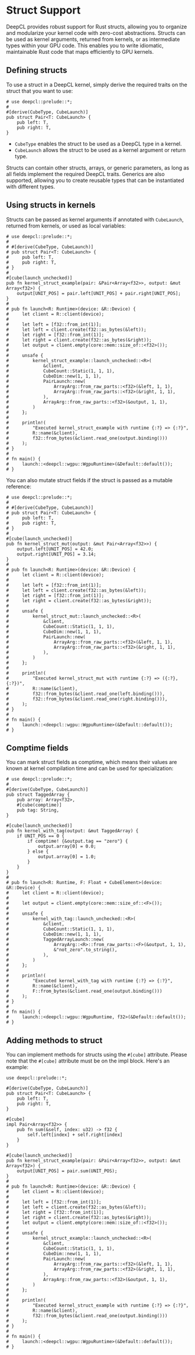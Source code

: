 # Struct Support

DeepCL provides robust support for Rust structs, allowing you to organize and modularize your kernel code with zero-cost abstractions. Structs can be used as kernel arguments, returned from kernels, or as intermediate types within your GPU code. This enables you to write idiomatic, maintainable Rust code that maps efficiently to GPU kernels.

## Defining structs

To use a struct in a DeepCL kernel, simply derive the required traits on the struct that you want to use:

```rust,ignore
# use deepcl::prelude::*;
#
#[derive(CubeType, CubeLaunch)]
pub struct Pair<T: CubeLaunch> {
    pub left: T,
    pub right: T,
}
```

- `CubeType` enables the struct to be used as a DeepCL type in a kernel.
- `CubeLaunch` allows the struct to be used as a kernel argument or return type.

Structs can contain other structs, arrays, or generic parameters, as long as all fields implement the required DeepCL traits. Generics are also supported, allowing you to create reusable types that can be instantiated with different types.

## Using structs in kernels

Structs can be passed as kernel arguments if annotated with `CubeLaunch`, returned from kernels, or used as local variables:

```rust,ignore
# use deepcl::prelude::*;
#
# #[derive(CubeType, CubeLaunch)]
# pub struct Pair<T: CubeLaunch> {
#     pub left: T,
#     pub right: T,
# }
#
#[cube(launch_unchecked)]
pub fn kernel_struct_example(pair: &Pair<Array<f32>>, output: &mut Array<f32>) {
    output[UNIT_POS] = pair.left[UNIT_POS] + pair.right[UNIT_POS];
}
#
# pub fn launch<R: Runtime>(device: &R::Device) {
#     let client = R::client(device);
#
#     let left = [f32::from_int(1)];
#     let left = client.create(f32::as_bytes(&left));
#     let right = [f32::from_int(1)];
#     let right = client.create(f32::as_bytes(&right));
#     let output = client.empty(core::mem::size_of::<f32>());
#
#     unsafe {
#         kernel_struct_example::launch_unchecked::<R>(
#             &client,
#             CubeCount::Static(1, 1, 1),
#             CubeDim::new(1, 1, 1),
#             PairLaunch::new(
#                 ArrayArg::from_raw_parts::<f32>(&left, 1, 1),
#                 ArrayArg::from_raw_parts::<f32>(&right, 1, 1),
#             ),
#             ArrayArg::from_raw_parts::<f32>(&output, 1, 1),
#         )
#     };
#
#     println!(
#         "Executed kernel_struct_example with runtime {:?} => {:?}",
#         R::name(&client),
#         f32::from_bytes(&client.read_one(output.binding()))
#     );
# }
#
# fn main() {
#     launch::<deepcl::wgpu::WgpuRuntime>(&Default::default());
# }
```

You can also mutate struct fields if the struct is passed as a mutable reference:

```rust,ignore
# use deepcl::prelude::*;
#
# #[derive(CubeType, CubeLaunch)]
# pub struct Pair<T: CubeLaunch> {
#     pub left: T,
#     pub right: T,
# }
#
#[cube(launch_unchecked)]
pub fn kernel_struct_mut(output: &mut Pair<Array<f32>>) {
    output.left[UNIT_POS] = 42.0;
    output.right[UNIT_POS] = 3.14;
}
#
# pub fn launch<R: Runtime>(device: &R::Device) {
#     let client = R::client(device);
#
#     let left = [f32::from_int(1)];
#     let left = client.create(f32::as_bytes(&left));
#     let right = [f32::from_int(1)];
#     let right = client.create(f32::as_bytes(&right));
#
#     unsafe {
#         kernel_struct_mut::launch_unchecked::<R>(
#             &client,
#             CubeCount::Static(1, 1, 1),
#             CubeDim::new(1, 1, 1),
#             PairLaunch::new(
#                 ArrayArg::from_raw_parts::<f32>(&left, 1, 1),
#                 ArrayArg::from_raw_parts::<f32>(&right, 1, 1),
#             ),
#         )
#     };
#
#     println!(
#         "Executed kernel_struct_mut with runtime {:?} => ({:?}, {:?})",
#         R::name(&client),
#         f32::from_bytes(&client.read_one(left.binding())),
#         f32::from_bytes(&client.read_one(right.binding())),
#     );
# }
#
# fn main() {
#     launch::<deepcl::wgpu::WgpuRuntime>(&Default::default());
# }
```

## Comptime fields

You can mark struct fields as comptime, which means their values are known at kernel compilation time and can be used for specialization:

```rust,ignore
# use deepcl::prelude::*;
#
#[derive(CubeType, CubeLaunch)]
pub struct TaggedArray {
    pub array: Array<f32>,
    #[cube(comptime)]
    pub tag: String,
}

#[cube(launch_unchecked)]
pub fn kernel_with_tag(output: &mut TaggedArray) {
    if UNIT_POS == 0 {
        if comptime! {&output.tag == "zero"} {
            output.array[0] = 0.0;
        } else {
            output.array[0] = 1.0;
        }
    }
}
#
# pub fn launch<R: Runtime, F: Float + CubeElement>(device: &R::Device) {
#     let client = R::client(device);
#
#     let output = client.empty(core::mem::size_of::<F>());
#
#     unsafe {
#         kernel_with_tag::launch_unchecked::<R>(
#             &client,
#             CubeCount::Static(1, 1, 1),
#             CubeDim::new(1, 1, 1),
#             TaggedArrayLaunch::new(
#                 ArrayArg::<R>::from_raw_parts::<F>(&output, 1, 1),
#                 &"not_zero".to_string(),
#             ),
#         )
#     };
#
#     println!(
#         "Executed kernel_with_tag with runtime {:?} => {:?}",
#         R::name(&client),
#         F::from_bytes(&client.read_one(output.binding()))
#     );
# }
#
# fn main() {
#     launch::<deepcl::wgpu::WgpuRuntime, f32>(&Default::default());
# }
```

## Adding methods to struct
You can implement methods for structs using the `#[cube]` attribute. Please note that the `#[cube]` attribute must be on the impl block. Here's an example:

```rust,ignore
use deepcl::prelude::*;

#[derive(CubeType, CubeLaunch)]
pub struct Pair<T: CubeLaunch> {
    pub left: T,
    pub right: T,
}

#[cube]
impl Pair<Array<f32>> {
    pub fn sum(&self, index: u32) -> f32 {
        self.left[index] + self.right[index]
    }
}

#[cube(launch_unchecked)]
pub fn kernel_struct_example(pair: &Pair<Array<f32>>, output: &mut Array<f32>) {
    output[UNIT_POS] = pair.sum(UNIT_POS);
}
#
# pub fn launch<R: Runtime>(device: &R::Device) {
#     let client = R::client(device);
#
#     let left = [f32::from_int(1)];
#     let left = client.create(f32::as_bytes(&left));
#     let right = [f32::from_int(1)];
#     let right = client.create(f32::as_bytes(&right));
#     let output = client.empty(core::mem::size_of::<f32>());
#
#     unsafe {
#         kernel_struct_example::launch_unchecked::<R>(
#             &client,
#             CubeCount::Static(1, 1, 1),
#             CubeDim::new(1, 1, 1),
#             PairLaunch::new(
#                 ArrayArg::from_raw_parts::<f32>(&left, 1, 1),
#                 ArrayArg::from_raw_parts::<f32>(&right, 1, 1),
#             ),
#             ArrayArg::from_raw_parts::<f32>(&output, 1, 1),
#         )
#     };
#
#     println!(
#         "Executed kernel_struct_example with runtime {:?} => {:?}",
#         R::name(&client),
#         f32::from_bytes(&client.read_one(output.binding()))
#     );
# }
#
# fn main() {
#     launch::<deepcl::wgpu::WgpuRuntime>(&Default::default());
# }
```
